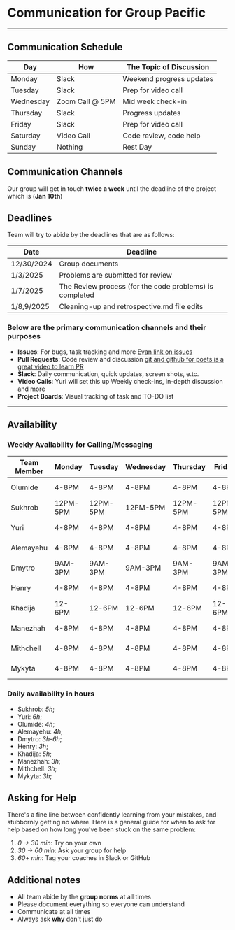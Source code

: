 <!--
    this template is for inspiration, feel free to change it however you like!

    Careful! be sure to protect your privacy when filling out this document
        everything you write here will be public
        so share only what you are comfortable sharing online
        you can share the rest in confidence with you group by another channel
-->

# Communication for Group Pacific

______________________________________________________________________

## Communication Schedule

| Day         | How             | The Topic of Discussion    |
|-------------|-----------------|----------------------------|
| Monday      | Slack   | Weekend progress updates           |
| Tuesday     | Slack   | Prep for video call                |
| Wednesday   | Zoom Call @ 5PM  | Mid week check-in              |
| Thursday    | Slack  | Progress updates                    |
| Friday      | Slack | Prep for video call                  |
| Saturday    | Video Call | Code review, code help          |
| Sunday      | Nothing  | Rest Day                          |

## Communication Channels

Our group will get in touch **twice a week** until the
deadline of the project which is (**Jan 10th**)

## Deadlines

Team will try to abide by the deadlines that are as follows:

|Date|Deadline|
|----|-----|
|12/30/2024|Group documents|
|1/3/2025|Problems are submitted for review|
|1/7/2025|The Review process (for the code problems) is completed|
|1/8,9/2025|Cleaning-up and retrospective.md file edits|

### Below are the primary communication channels and their purposes

- **Issues**: For bugs, task tracking and more [Evan link on issues](https://mitemergingtalent.slack.com/files/U03PC2VR746/F0862S5644E/creating-issues-from-repository.mp4)
- **Pull Requests**: Code review and discussion
[git and github for poets is a great video to learn PR](https://www.youtube.com/playlist?list=PLRqwX-V7Uu6ZF9C0YMKuns9sLDzK6zoiV)
- **Slack**: Daily communication, quick updates, screen shots, e.tc.
- **Video Calls**: Yuri will set this up Weekly check-ins, in-depth discussion
and more
- **Project Boards**: Visual tracking of task and TO-DO list

______________________________________________________________________

## Availability

### Weekly Availability for Calling/Messaging

| Team Member | Monday | Tuesday | Wednesday | Thursday | Friday | Saturday | Sunday|
|-------------|--------|---------|-----------|----------|--------|----------|--------|
| Olumide     | 4-8PM  | 4-8PM   | 4-8PM     | 4-8PM    | 4-8PM  | 8AM-8PM  | 8AM-8PM|
| Sukhrob     |12PM-5PM|12PM-5PM |12PM-5PM   | 12PM-5PM |12PM-5PM|12PM-5PM  |12PM-5PM|
| Yuri        | 4-8PM  | 4-8PM   | 4-8PM     | 4-8PM    | 4-8PM  | 8AM-8PM  | 8AM-8PM|
| Alemayehu   | 4-8PM  | 4-8PM   | 4-8PM     | 4-8PM    | 4-8PM  | 8AM-8PM  | 8AM-8PM|
| Dmytro      |9AM-3PM |9AM-3PM  |9AM-3PM    |9AM-3PM   |9AM-3PM |12AM-3PM  | 9AM-2PM|
| Henry       | 4-8PM  | 4-8PM   | 4-8PM     | 4-8PM    | 4-8PM  | 8AM-8PM  | 8AM-8PM|
| Khadija     | 12-6PM | 12-6PM  | 12-6PM    | 12-6PM   | 12-6PM | 12-5PM   |12PM-5PM|
| Manezhah    | 4-8PM  | 4-8PM   | 4-8PM     | 4-8PM    | 4-8PM  | 8AM-8PM  | 8AM-8PM|
| Mithchell   | 4-8PM  | 4-8PM   | 4-8PM     | 4-8PM    | 4-8PM  | 8AM-8PM  | 8AM-8PM|
| Mykyta      | 4-8PM  | 4-8PM   | 4-8PM     | 4-8PM    | 4-8PM  | 8AM-8PM  | 8AM-8PM|

### Daily availability in hours

- Sukhrob: _5h_;
- Yuri: _6h_;
- Olumide: _4h_;
- Alemayehu: _4h_;
- Dmytro: _3h-6h_;
- Henry: _3h_;
- Khadija: _5h_;
- Manezhah: _3h_;
- Mithchell: _3h_;
- Mykyta: _3h_;

## Asking for Help

There's a fine line between confidently learning from your mistakes, and
stubbornly getting no where. Here is a general guide for when to ask for help
based on how long you've been stuck on the same problem:

1. _0 -> 30 min_: Try on your own
1. _30 -> 60 min_: Ask your group for help
1. _60+ min_: Tag your coaches in Slack or GitHub

## Additional notes

- All team abide by the **group norms** at all times
- Please document everything so everyone can understand
- Communicate at all times  
- Always ask **why** don't just do  
